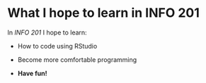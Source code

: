 # What I hope to learn in INFO 201
In *INFO 201* I hope to learn:

  - How to code using RStudio

  - Become more comfortable programming

  - **Have fun!**